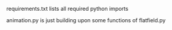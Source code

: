 requirements.txt lists all required python imports

animation.py is just building upon some functions of flatfield.py
